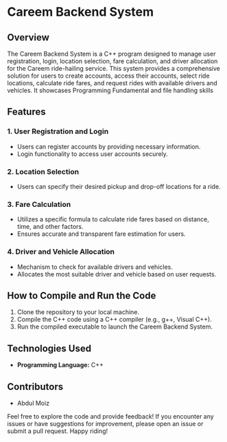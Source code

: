 # Careem Backend System

## Overview
The Careem Backend System is a C++ program designed to manage user registration, login, location selection, fare calculation, and driver allocation for the Careem ride-hailing service. This system provides a comprehensive solution for users to create accounts, access their accounts, select ride locations, calculate ride fares, and request rides with available drivers and vehicles. It showcases Programming Fundamental and file handling skills

## Features

### 1. User Registration and Login
   - Users can register accounts by providing necessary information.
   - Login functionality to access user accounts securely.

### 2. Location Selection
   - Users can specify their desired pickup and drop-off locations for a ride.

### 3. Fare Calculation
   - Utilizes a specific formula to calculate ride fares based on distance, time, and other factors.
   - Ensures accurate and transparent fare estimation for users.

### 4. Driver and Vehicle Allocation
   - Mechanism to check for available drivers and vehicles.
   - Allocates the most suitable driver and vehicle based on user requests.

## How to Compile and Run the Code
1. Clone the repository to your local machine.
2. Compile the C++ code using a C++ compiler (e.g., g++, Visual C++).
3. Run the compiled executable to launch the Careem Backend System.

## Technologies Used
- **Programming Language:** C++

## Contributors
- Abdul Moiz


Feel free to explore the code and provide feedback! If you encounter any issues or have suggestions for improvement, please open an issue or submit a pull request. Happy riding!
